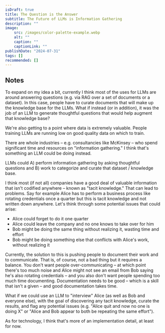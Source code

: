 ```yaml
---
isDraft: true
title: The Question is the Answer
subtitle: The Future of LLMs is Information Gathering
description: ""
image:
    src: /images/color-palette-example.webp
    alt: ""
    caption: ""
    captionLink: ""
publishDate: "2024-07-31"
tags: []
recommended: []
---
```


## Notes

To expand on my idea a bit, currently I think most of the uses for LLMs are around answering questions (e.g. via RAG over a set of documents or a dataset). In this case, people have to curate documents that will make up the knowledge base for the LLMs. What if instead (or in addition), it was the job of an LLM to generate thoughtful questions that would help augment that knowledge base?

We're also getting to a point where data is extremely valuable. People training LLMs are running low on good quality data on which to train.

There are whole industries – e.g. consultancies like McKinsey – who spend significant time and resources on "information gathering." I think that's something an LLM could be doing instead.

LLMs could A) perform information gathering by asking thoughtful questions and B) work to categorize and curate that dataset / knowledge base.

I think most (if not all) companies have a good deal of valuable information that isn't codified anywhere – known as "tacit knowledge." That can lead to problems. Say for example Alice has to perform a business process like rotating credentials once a quarter but this is tacit knowledge and not written down anywhere. Let's think through some potential issues that could arise:
- Alice could forget to do it one quarter
- Alice could leave the company and no one knows to take over for him
- Bob might be doing the same thing without realizing it, wasting time and effort
- Bob might be doing something else that conflicts with Alice's work, without realizing it

Currently, the solution to this is pushing people to document their work and to communicate. That is, of course, not a bad thing but it requires a balance. You don't want people over-communicating – at which point there's too much noise and Alice might not see an email from Bob saying he's also rotating credentials – and you also don't want people spending too much time documenting. Documentation needs to be good – which is a skill that isn't a given – and good documentation takes time.

What if we could use an LLM to "interview" Alice (as well as Bob and everyone else), with the goal of discovering any tacit knowledge, curate the results, and flag any potential issues (e.g. "Alice quit and now no one is doing X" or "Alice and Bob appear to both be repeating the same effort").

As for technology, I think that's more of an implementation detail, at least for now.